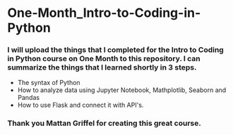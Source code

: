 # One-Month_Intro-to-Coding-in-Python

### I will upload the things that I completed for the Intro to Coding in Python course on One Month to this repository. I can summarize the things that I learned shortly in 3 steps. 
- The syntax of Python
- How to analyze data using Jupyter Notebook, Mathplotlib, Seaborn and Pandas
- How to use Flask and connect it with API's. 

### Thank you Mattan Griffel for creating this great course.
